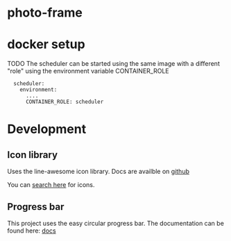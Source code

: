 # photo-frame

# docker setup

TODO
The scheduler can be started using the same image with a different "role" using the environment variable CONTAINER_ROLE 

```
  scheduler:
    environment:
      ....
      CONTAINER_ROLE: scheduler
```

# Development

## Icon library
Uses the line-awesome icon library. Docs are availble on [github]((https://github.com/icons8/line-awesome))

You can [search here](https://icons8.com/line-awesome) for icons.

## Progress bar
This project uses the easy circular progress bar. The documentation can be found here: [docs](https://vuejsexamples.com/easy-circular-progress-component-with-counting-effect/)
